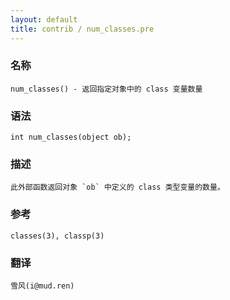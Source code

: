 ```yaml
---
layout: default
title: contrib / num_classes.pre
---
```


### 名称

    num_classes() - 返回指定对象中的 class 变量数量

### 语法

    int num_classes(object ob);

### 描述

    此外部函数返回对象 `ob` 中定义的 class 类型变量的数量。

### 参考

    classes(3), classp(3)

### 翻译

    雪风(i@mud.ren)
